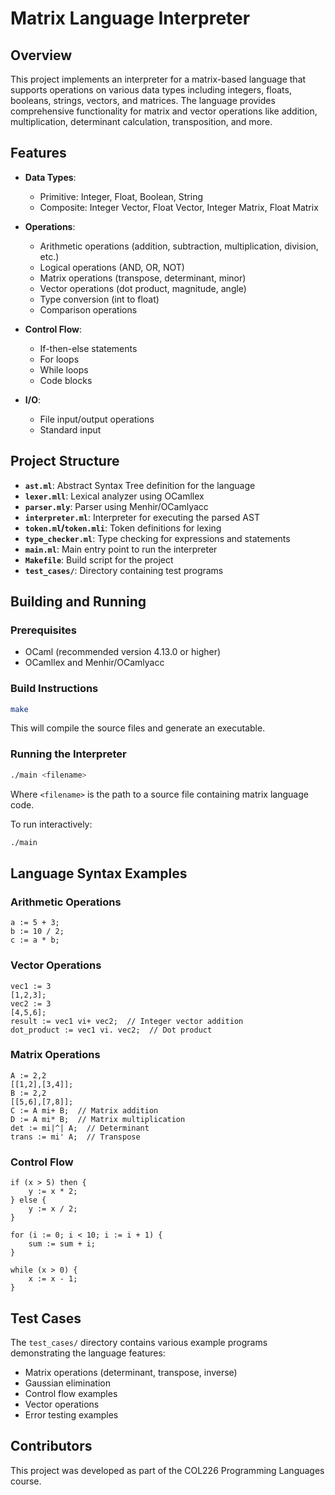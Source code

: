 # Matrix Language Interpreter

## Overview

This project implements an interpreter for a matrix-based language that supports operations on various data types including integers, floats, booleans, strings, vectors, and matrices. The language provides comprehensive functionality for matrix and vector operations like addition, multiplication, determinant calculation, transposition, and more.

## Features

- **Data Types**:
  - Primitive: Integer, Float, Boolean, String
  - Composite: Integer Vector, Float Vector, Integer Matrix, Float Matrix

- **Operations**:
  - Arithmetic operations (addition, subtraction, multiplication, division, etc.)
  - Logical operations (AND, OR, NOT)
  - Matrix operations (transpose, determinant, minor)
  - Vector operations (dot product, magnitude, angle)
  - Type conversion (int to float)
  - Comparison operations

- **Control Flow**:
  - If-then-else statements
  - For loops
  - While loops
  - Code blocks

- **I/O**:
  - File input/output operations
  - Standard input

## Project Structure

- **`ast.ml`**: Abstract Syntax Tree definition for the language
- **`lexer.mll`**: Lexical analyzer using OCamllex
- **`parser.mly`**: Parser using Menhir/OCamlyacc
- **`interpreter.ml`**: Interpreter for executing the parsed AST
- **`token.ml`/`token.mli`**: Token definitions for lexing
- **`type_checker.ml`**: Type checking for expressions and statements
- **`main.ml`**: Main entry point to run the interpreter
- **`Makefile`**: Build script for the project
- **`test_cases/`**: Directory containing test programs

## Building and Running

### Prerequisites

- OCaml (recommended version 4.13.0 or higher)
- OCamllex and Menhir/OCamlyacc

### Build Instructions

```bash
make
```

This will compile the source files and generate an executable.

### Running the Interpreter

```bash
./main <filename>
```

Where `<filename>` is the path to a source file containing matrix language code.

To run interactively:

```bash
./main
```

## Language Syntax Examples

### Arithmetic Operations

```
a := 5 + 3;
b := 10 / 2;
c := a * b;
```

### Vector Operations

```
vec1 := 3
[1,2,3];
vec2 := 3
[4,5,6];
result := vec1 vi+ vec2;  // Integer vector addition
dot_product := vec1 vi. vec2;  // Dot product
```

### Matrix Operations

```
A := 2,2
[[1,2],[3,4]];
B := 2,2
[[5,6],[7,8]];
C := A mi+ B;  // Matrix addition
D := A mi* B;  // Matrix multiplication
det := mi|^| A;  // Determinant
trans := mi' A;  // Transpose
```

### Control Flow

```
if (x > 5) then {
    y := x * 2;
} else {
    y := x / 2;
}

for (i := 0; i < 10; i := i + 1) {
    sum := sum + i;
}

while (x > 0) {
    x := x - 1;
}
```

## Test Cases

The `test_cases/` directory contains various example programs demonstrating the language features:

- Matrix operations (determinant, transpose, inverse)
- Gaussian elimination
- Control flow examples
- Vector operations
- Error testing examples

## Contributors

This project was developed as part of the COL226 Programming Languages course.
